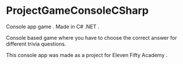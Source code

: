 # ProjectGameConsoleCSharp

Console app game . Made in C# .NET . 

Console based game where you have to choose the correct answer for different trivia questions.

This console app was made as a project for Eleven Fifty Academy .
